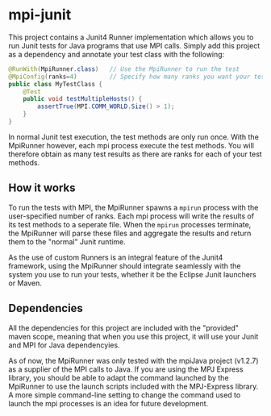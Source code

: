 # mpi-junit

This project contains a Junit4 Runner implementation which allows you to run
Junit tests for Java programs that use MPI calls. Simply add this project as a 
dependency and annotate your test class with the following: 

```java
@RunWith(MpiRunner.class)   // Use the MpiRunner to run the test
@MpiConfig(ranks=4)	        // Specify how many ranks you want your test to run with
public class MyTestClass {
	@Test
	public void testMultipleHosts() {
		assertTrue(MPI.COMM_WORLD.Size() > 1);
	}
}
```

In normal Junit test execution, the test methods are only run once. With the 
MpiRunner however, each mpi process execute the test methods. You will therefore 
obtain as many test results as there are ranks for each of your test methods. 

## How it works

To run the tests with MPI, the MpiRunner spawns a `mpirun` process with the 
user-specified number of ranks. Each mpi process will write the results of its 
test methods to a seperate file. When the `mpirun` processes terminate, the 
MpiRunner will parse these files and aggregate the results and return them to
the "normal" Junit runtime. 

As the use of custom Runners is an integral feature of the Junit4 framework, 
using the MpiRunner should integrate seamlessly with the system you use to run
your tests, whether it be the Eclipse Junit launchers or Maven. 

## Dependencies

All the dependencies for this project are included with the "provided" maven 
scope, meaning that when you use this project, it will use your Junit and MPI 
for Java dependencyies. 

As of now, the MpiRunner was only tested with the mpiJava project  (v1.2.7) as a 
supplier of the MPI calls to Java. If you are using the MPJ Express library, you 
should be able to adapt the command launched by the MpiRunner to use the launch
scripts included with the MPJ-Express library. A more simple command-line 
setting to change the command used to launch the mpi processes is an idea for 
future development.
